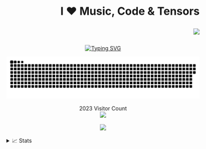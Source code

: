# <p align="right">  **I :heart: Music, Code & Tensors**  </p>
##### <p align="right"> ![](https://komarev.com/ghpvc/?username=your-github-username&color=green) 

<p align="center">
<a href="https://git.io/typing-svg"><img src="https://readme-typing-svg.demolab.com?font=Fira+Code&weight=800&pause=1000&color=FCF7F9&background=94C53EE1&center=true&vCenter=true&multiline=true&width=700&height=100&lines=I+am+Yaqoob+Abdulhakeem+Omotolani+;An+End-to-End+Freelance+Data+Expert+%26+Mentor%2C+;With+strong+interest+in+AI+(CV+%26+Recommender+Systems)" alt="Typing SVG" /></a>
 
                             
<a href=#><img src="contributions.svg"></a>

<p align="center"> 
  2023 Visitor Count <br>
  <img src="https://profile-counter.glitch.me/bhydemi/count.svg" />
</p>

<p align="center">
 

 
<!-- <a href="https://github.com/bhydemi">
    <img src="https://github-readme-stats.vercel.app/api?username=bhydemi&show_icons=true&count_private=true&show_icons=true&hide_border=true&hide_title=true&card_width=300px&hide_rank=true&bg_color=00000000&theme=vue">
</a> -->

<a href="https://github.com/bhydemi">
    <img src="https://github-stats-alpha.vercel.app/api?username=bhydemi&cc=94C53EE1&tc=fff&ic=000&bc=0000">
</a>

</p>

<details>
<summary>📈 Stats</summary>
<br>
My Github Stats

![](http://github-profile-summary-cards.vercel.app/api/cards/profile-details?username=bhydemi&theme=vue) 

![](http://github-profile-summary-cards.vercel.app/api/cards/repos-per-language?username=bhydemi&theme=vue) 
![](http://github-profile-summary-cards.vercel.app/api/cards/most-commit-language?username=bhydemi&theme=vue)

![](https://media0.giphy.com/media/3ohs7XWx4zTkL3SKFW/giphy.gif)

<!--
**bhydemi/bhydemi** is a ✨ _special_ ✨ repository because its `README.md` (this file) appears on your GitHub profile.


Here are some ideas to get you started:

- 🔭 I’m currently working on ...
- 🌱 I’m currently learning ...
- 👯 I’m looking to collaborate on ...
- 🤔 I’m looking for help with ...
- 💬 Ask me about ...
- 📫 How to reach me: ...
- 😄 Pronouns: ...
- ⚡ Fun fact: ...
-->
 
